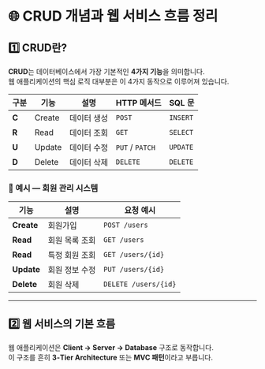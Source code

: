 # 🌐 CRUD 개념과 웹 서비스 흐름 정리

## 1️⃣ CRUD란?

**CRUD**는 데이터베이스에서 가장 기본적인 **4가지 기능**을 의미합니다.  
웹 애플리케이션의 핵심 로직 대부분은 이 4가지 동작으로 이루어져 있습니다.

| 구분 | 기능 | 설명 | HTTP 메서드 | SQL 문 |
|------|------|------|-------------|--------|
| **C** | Create | 데이터 생성 | `POST` | `INSERT` |
| **R** | Read | 데이터 조회 | `GET` | `SELECT` |
| **U** | Update | 데이터 수정 | `PUT` / `PATCH` | `UPDATE` |
| **D** | Delete | 데이터 삭제 | `DELETE` | `DELETE` |

### 🧠 예시 — 회원 관리 시스템

| 기능 | 설명 | 요청 예시 |
|------|------|------------|
| **Create** | 회원가입 | `POST /users` |
| **Read** | 회원 목록 조회 | `GET /users` |
| **Read** | 특정 회원 조회 | `GET /users/{id}` |
| **Update** | 회원 정보 수정 | `PUT /users/{id}` |
| **Delete** | 회원 삭제 | `DELETE /users/{id}` |

---

## 2️⃣ 웹 서비스의 기본 흐름

웹 애플리케이션은 **Client → Server → Database** 구조로 동작합니다.  
이 구조를 흔히 **3-Tier Architecture** 또는 **MVC 패턴**이라고 부릅니다.

